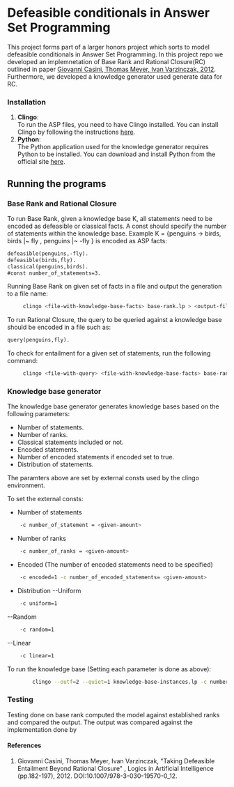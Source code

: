 # Defeasible conditionals in Answer Set Programming

This project forms part of a larger honors project which
sorts to model defeasible conditionals in Answer Set
Programming. In this project repo we developed an
implemnetation of Base Rank and Rational Closure(RC)
outlined in paper
[Giovanni Casini, Thomas Meyer, Ivan Varzinczak, 2012](#1).
Furthermore, we developed a knowledge generator used
generate data for RC.

### Installation

1. **Clingo**:  
   To run the ASP files, you need to have Clingo installed.
   You can install Clingo by following the instructions
   [here](https://potassco.org/clingo/).
2. **Python**:  
   The Python application used for the knowledge generator
   requires Python to be installed. You can download and
   install Python from the official site
   [here](https://www.python.org/downloads/).

## Running the programs

### Base Rank and Rational Closure

To run Base Rank, given a knowledge base K, all statements
need to be encoded as defeasible or classical facts. A const
should specify the number of statements within the knowledge
base. Example K = {penguins -> birds, birds |~ fly ,
penguins |~ -fly } is encoded as ASP facts:

```asp
defeasible(penguins,-fly).
defeasible(birds,fly).
classical(penguins,birds).
#const number_of_statements=3.
```

Running Base Rank on given set of facts in a file and output
the generation to a file name:

```bash
     clingo <file-with-knowledge-base-facts> base-rank.lp > <output-file-name>
```

To run Rational Closure, the query to be queried against a
knowledge base should be encoded in a file such as:

```asp
query(penguins,fly).
```

To check for entailment for a given set of statements, run
the following command:

```bash
     clingo <file-with-query> <file-with-knowledge-base-facts> base-rank.lp rational-closure.lp > <output-file-name>
```

### Knowledge base generator

The knowledge base generator generates knowledge bases based
on the following parameters:

- Number of statements.
- Number of ranks.
- Classical statements included or not.
- Encoded statements.
- Number of encoded statements if encoded set to true.
- Distribution of statements.

The paramters above are set by external consts used by the
clingo environment.

To set the external consts:

- Number of statements

```bash
    -c number_of_statement = <given-amount>
```

- Number of ranks

```bash
    -c number_of_ranks = <given-amount>
```

- Encoded (The number of encoded statements need to be
  specified)

```bash
    -c encoded=1 -c number_of_encoded_statements= <given-amount>
```

- Distribution --Uniform

```bash
    -c uniform=1
```

--Random

```bash
    -c random=1
```

--Linear

```bash
    -c linear=1
```

To run the knowledge base (Setting each parameter is done as
above):

```bash
        clingo --outf=2 --quiet=1 knowledge-base-instances.lp -c number_of_ranks=<given-amount> -c number_of_statements=<given-amount> -c uniform=1 knowledge_base_problem_class_2.lp "functions.lp" > <output-file>
```

### Testing

Testing done on base rank computed the model against
established ranks and compared the output. The output was
compared against the implementation done by

#### References

1. Giovanni Casini, Thomas Meyer, Ivan Varzinczak, "Taking
   Defeasible Entailment Beyond Rational Closure" , Logics
   in Artificial Intelligence (pp.182-197), 2012.
   DOI:10.1007/978-3-030-19570-0_12.
